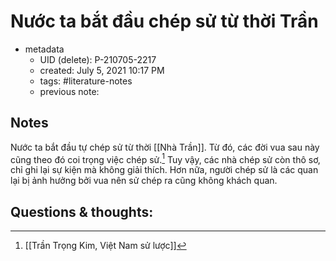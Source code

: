 # Nước ta bắt đầu chép sử từ thời Trần

- metadata
	- UID (delete): P-210705-2217
	- created: July 5, 2021 10:17 PM
	- tags: #literature-notes 
	- previous note:

## Notes
Nước ta bắt đầu tự chép sử từ thời [[Nhà Trần]]. Từ đó, các đời vua sau này cũng theo đó coi trọng việc chép sử.[^1]
Tuy vậy, các nhà chép sử còn thô sơ, chỉ ghi lại sự kiện mà không giải thích. Hơn nữa, người chép sử là các quan lại bị ảnh hưởng bởi vua nên sử chép ra cũng không khách quan.

## Questions & thoughts:

[^1]:[[Trần Trọng Kim, Việt Nam sử lược]]